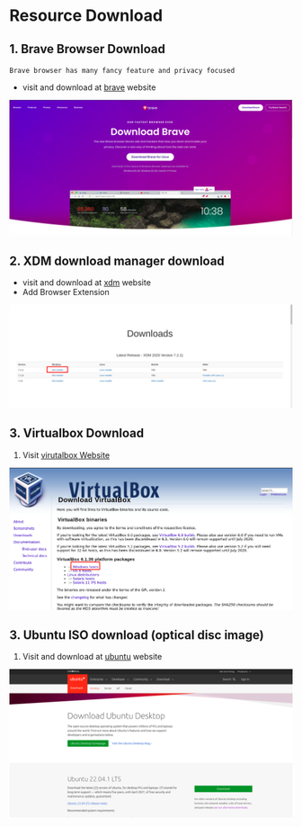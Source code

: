 # Resource Download


## 1. Brave Browser Download

```
Brave browser has many fancy feature and privacy focused
```
- visit and download at [brave](https://brave.com/download/) website


![brave](../photo/brave.png)



## 2. XDM download manager download

- visit and download at [xdm](https://xtremedownloadmanager.com/) website
- Add Browser Extension

![XDM](../photo/xdm.png)


## 3. Virtualbox Download

1. Visit [virutalbox Website](https://www.virtualbox.org/wiki/Downloads)

![virtualbox Web](../photo/vbox.png)



## 3. Ubuntu ISO download (optical disc image)

1. Visit and download at [ubuntu](https://ubuntu.com/download/desktop) website

![ubuntu](../photo/ubuntu.png)